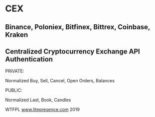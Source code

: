 # CEX

Binance, Poloniex, Bitfinex, Bittrex, Coinbase, Kraken
--------------

Centralized Cryptocurrency Exchange API Authentication
--------------


PRIVATE:

Normalized Buy, Sell, Cancel, Open Orders, Balances

PUBLIC:

Normalized Last, Book, Candles

WTFPL www.litepresence.com 2019
